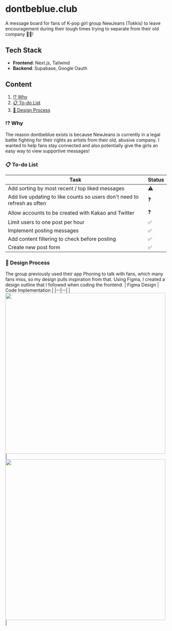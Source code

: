 # dontbeblue.club
A message board for fans of K-pop girl group NewJeans (Tokkis) to leave encouragement during their tough times trying to separate from their old company 🐰💙!

## Tech Stack
- **Frontend**: Next.js, Tailwind
- **Backend**: Supabase, Google Oauth

## Content
1. [⁉️ Why](#why)
2. [📋 To-do List](#to-do-list)
3. [🎨 Design Process](#design-process)

### ⁉️ Why
The reason dontbeblue exists is because NewJeans is currently in a legal battle fighting for their rights as artists from their old, abusive company. I wanted to help fans stay connected and also potentially give the girls an easy way to view supportive messages!

### 📋 To-do List
| Task    | Status |
| -------- | ------- |
| Add sorting by most recent / top liked messages |  ⚠️  |
| Add live updating to like counts so users don't need to refresh as often |  ❓  |
| Allow accounts to be created with Kakao and Twitter |  ❓  |
| Limit users to one post per hour |  ✅  |
| Implement posting messages |  ✅  |
| Add content filtering to check before posting  |  ✅  |
| Create new post form  |  ✅  |

### 🎨 Design Process
The group previously used their app Phoning to talk with fans, which many fans miss, so my design pulls inspiration from that. Using Figma, I created a design outline that I followed when coding the frontend.
| Figma Design | Code Implementation |
|--|--|
| <img style="height: 500px;" src="https://cdn.mase.zip/src/uploads/dbb/figma_design.png"/> | <img style="height: 500px;"  src="https://cdn.mase.zip/src/uploads/dbb/final_result.png" />  |